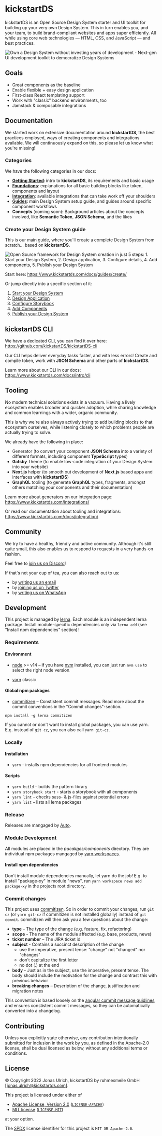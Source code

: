 # kickstartDS

kickstartDS is an Open Source Design System starter and UI toolkit for building up your very own Design System. This in turn enables you, and your team, to build brand-compliant websites and apps super efficiently. All while using core web technologies — HTML, CSS, and JavaScript — and best practices.

![Own a Design System without investing years of development - Next-gen UI development toolkit to democratize Design Systems](assets/own-a-design-system.png)

## Goals

- Great components as the baseline
- Enable flexible + easy design application
- First-class React templating support
- Work with "classic" backend environments, too
- Jamstack & composable integrations

## Documentation

We started work on extensive documentation around **kickstartDS**, the best practices employed, ways of creating components and integrations available. We will continuously expand on this, so please let us know what you're missing!

### Categories

We have the following categories in our docs:

- [**Getting Started**](https://www.kickstartds.com/docs/intro/): intro to **kickstartDS**, its requirements and basic usage
- [**Foundations**](https://www.kickstartds.com/docs/foundations/): explanations for all basic building blocks like token, components and layout
- [**Integration**](https://www.kickstartds.com/docs/integration/): available integrations that can take work off your shoulders
- [**Guides**](https://www.kickstartds.com/docs/guides/): main Design System setup guide, and guides around specific component workflows
- **Concepts** (coming soon): Background articles about the concepts involved, like **Semantic Token**, **JSON Schema**, and the likes

### Create your Design System guide

This is our main guide, where you'll create a complete Design System from scratch... based on **kickstartDS**.

![Open Source framework for Design System creation in just 5 steps: 1. Start your Design System, 2. Design application, 3. Configure details, 4. Add components, 5. Publish your Design System](assets/github_readme2.png)

Start here: https://www.kickstartds.com/docs/guides/create/

Or jump directly into a specific section of it:

1. [Start your Design System](https://www.kickstartds.com/docs/guides/create/start)
2. [Design Application](https://www.kickstartds.com/docs/guides/create/design)
3. [Configure Storybook](https://www.kickstartds.com/docs/guides/create/storybook)
4. [Add Components](https://www.kickstartds.com/docs/guides/create/components)
5. [Publish your Design System](https://www.kickstartds.com/docs/guides/create/publish)

## kickstartDS CLI

We have a dedicated CLI, you can find it over here:<br/>
https://github.com/kickstartDS/kickstartDS-cli

Our CLI helps deliver everyday tasks faster, and with less errors! Create and compile token, work with **JSON Schema** and other parts of **kickstartDS**.

Learn more about our CLI in our docs:<br/>
https://www.kickstartds.com/docs/intro/cli

## Tooling

No modern technical solutions exists in a vacuum. Having a lively ecosystem enables broader and quicker adoption, while sharing knowledge and common learnings with a wider, organic community.

This is why we're also always actively trying to add building blocks to that ecosystem ourselves, while listening closely to which problems people are actually trying to solve.

We already have the following in place:

- Generator (to convert your component **JSON Schema** into a variety of different formats, including component **TypeScript** types)
- **Gatsby** Theme (to enable low-code integration of your Design System into your website)
- **Next.js** helper (to smooth out development of **Next.js** based apps and interfaces with **kickstartDS**)
- **GraphQL** tooling (to generate **GraphQL** types, fragments, amongst others matching your components and their documentation)

Learn more about generators on our integration page:<br/>
https://www.kickstartds.com/integrations/

Or read our documentation about tooling and integrations:<br/>
https://www.kickstartds.com/docs/integration/

## Community

We try to have a healthy, friendly and active community. Although it's still quite small, this also enables us to respond to requests in a very hands-on fashion.

Feel free to [join us on Discord](https://discord.gg/mwKzD5gejY)!

If that's not your cup of tea, you can also reach out to us:

- by [writing us an email](mailto:hello@kickstartds.com)
- by [joining us on Twitter](https://twitter.com/intent/follow?screen_name=kickstartDS)
- by [writing us on WhatsApp](https://wa.me/491752131879?text=Hi!%20I%20am%20interested%20to%20know%20more%20about%20kickstartDS.)

## Development

This project is managed by [lerna](https://lernajs.io/). Each module is an independent lerna package. Install module-specific dependencies only via `lerna add` (see "Install npm dependencies" section)!

### Requirements

#### Environment

- [node](https://nodejs.org/en/) >= v14 – if you have [nvm](https://github.com/creationix/nvm#node-version-manager---) installed, you can just run `nvm use` to select the right node version.

- [yarn](https://classic.yarnpkg.com/lang/en/) classic

#### Global npm packages

- [commitizen](http://commitizen.github.io/cz-cli/) – Constistent commit messages. Read more about the commit conventions in the "Commit changes"-section.

`npm install -g lerna commitizen`

If you cannot or don't want to install global packages, you can use yarn. E.g. instead of `git cz`, you can also call `yarn git-cz`.

### Locally

#### Installation

- `yarn` - installs npm dependencies for all frontend modules

#### Scripts

- `yarn build` – builds the pattern library
- `yarn storybook start` - starts a storybook with all components
- `yarn lint` – checks sass- & js-files against potential errors
- `yarn list` – lists all lerna packages

### Release

Releases are mangaged by [Auto](https://intuit.github.io/auto/index).

### Module Development

All modules are placed in the _pacakges/components_ directory. They are individual npm packages mangaged by [yarn workspaces](https://classic.yarnpkg.com/en/docs/workspaces).

#### Install npm dependencies

Don't install module dependencies manually, let yarn do the job!
E.g. to install "package-xy" in module "news", run `yarn workspace news add package-xy` in the projects root directory.

### Commit changes

This project uses [commitizen](http://commitizen.github.io/cz-cli/). So in order to commit your changes, run `git cz` (or `yarn git-cz` if commitizen is not installed globally) instead of `git commit`. commitizen will then ask you a few questions about the change:

- **type** – The type of the change (e.g. feature, fix, refactoring)
- **scope** - The name of the module affected (e.g. base, products, news)
- **ticket number** – The JIRA ticket id
- **subject** - Contains a succinct description of the change
  - use the imperative, present tense: "change" not "changed" nor "changes"
  - don't capitalize the first letter
  - no dot (.) at the end
- **body** - Just as in the subject, use the imperative, present tense. The body should include the motivation for the change and contrast this with previous behavior
- **breaking changes** – Description of the change, justification and migration notes

This convention is based loosely on the [angular commit message guidlines](https://github.com/angular/angular/blob/master/CONTRIBUTING.md#-commit-message-guidelines) and ensures constistent commit messages, so they can be automatically converted into a changelog.

## Contributing

Unless you explicitly state otherwise, any contribution intentionally submitted
for inclusion in the work by you, as defined in the Apache-2.0 license, shall be
dual licensed as below, without any additional terms or conditions.

## License

&copy; Copyright 2022 Jonas Ulrich, kickstartDS by ruhmesmeile GmbH [jonas.ulrich@kickstartds.com].

This project is licensed under either of

- [Apache License, Version 2.0](https://www.apache.org/licenses/LICENSE-2.0) ([`LICENSE-APACHE`](LICENSE-APACHE))
- [MIT license](https://opensource.org/licenses/MIT) ([`LICENSE-MIT`](LICENSE-MIT))

at your option.

The [SPDX](https://spdx.dev) license identifier for this project is `MIT OR Apache-2.0`.
